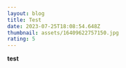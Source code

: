 ```yaml
---
layout: blog
title: Test
date: 2023-07-25T18:08:54.648Z
thumbnail: assets/16409622757150.jpg
rating: 5
---
```

**test**